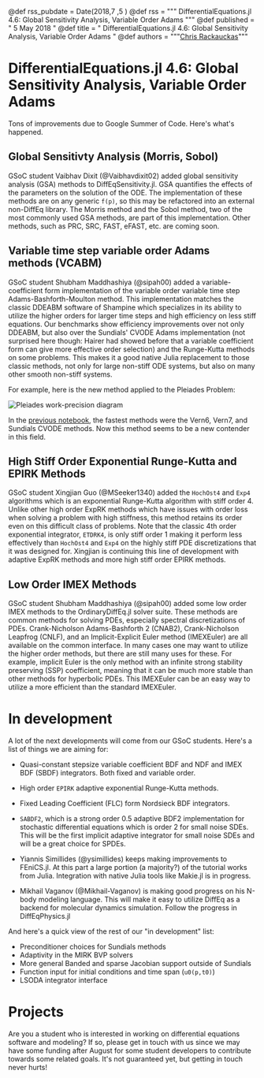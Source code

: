 @def rss_pubdate = Date(2018,7 ,5 )
@def rss = """ DifferentialEquations.jl 4.6: Global Sensitivity Analysis, Variable Order Adams """
@def published = " 5 May 2018 "
@def title = " DifferentialEquations.jl 4.6: Global Sensitivity Analysis, Variable Order Adams "
@def authors = """<a href="https://github.com/ChrisRackauckas">Chris Rackauckas</a>"""  

# DifferentialEquations.jl 4.6: Global Sensitivity Analysis, Variable Order Adams

Tons of improvements due to Google Summer of Code. Here's what's happened.

## Global Sensitivty Analysis (Morris, Sobol)

GSoC student Vaibhav Dixit (@Vaibhavdixit02) added global sensitivity analysis
(GSA) methods to DiffEqSensitivity.jl. GSA quantifies the effects of the
parameters on the solution of the ODE. The implementation of these methods
are on any generic `f(p)`, so this may be refactored into an external non-DiffEq
library. The Morris method and the Sobol method, two of the most commonly used
GSA methods, are part of this implementation. Other methods, such as PRC, SRC,
FAST, eFAST, etc. are coming soon.

## Variable time step variable order Adams methods (VCABM)

GSoC student Shubham Maddhashiya (@sipah00) added a variable-coefficient form
implementation of the variable order variable time step Adams-Bashforth-Moulton
method. This implementation matches the classic DDEABM software of Shampine
which specializes in its ability to utilize the higher orders for larger time
steps and high efficiency on less stiff equations. Our benchmarks show efficiency
improvements over not only DDEABM, but also over the Sundials' CVODE Adams
implementation (not surprised here though: Hairer had showed before that a
variable coefficient form can give more effective order selection) and the
Runge-Kutta methods on some problems. This makes it a good native Julia
replacement to those classic methods, not only for large non-stiff ODE systems,
but also on many other smooth non-stiff systems.

For example, here is the new method applied to the Pleiades Problem:

![Pleiades work-precision diagram](https://user-images.githubusercontent.com/17304743/41568408-5f5aeb7e-731a-11e8-9bb0-b310cae20d1c.png)

In the [previous notebook](https://nbviewer.jupyter.org/github/JuliaDiffEq/DiffEqBenchmarks.jl/blob/master/NonStiffODE/Pleiades%20Work-Precision%20Diagrams.ipynb), the fastest methods were the
Vern6, Vern7, and Sundials CVODE methods. Now this method seems to be a new
contender in this field.

## High Stiff Order Exponential Runge-Kutta and EPIRK Methods

GSoC student Xingjian Guo (@MSeeker1340) added the `HochOst4` and `Exp4`
algorithms which is an exponential Runge-Kutta algorithm with stiff order 4.
Unlike other high order ExpRK methods which have issues with order loss when
solving a problem with high stiffness, this method retains its order even on
this difficult class of problems. Note that the classic 4th order exponential
integrator, `ETDRK4`, is only stiff order 1 making it perform less effectively
than `HochOst4` and `Exp4` on the highly stiff PDE discretizations that it was
designed for. Xingjian is continuing this line of development with adaptive
ExpRK methods and more high stiff order EPIRK methods.

## Low Order IMEX Methods

GSoC student Shubham Maddhashiya (@sipah00) added some low order IMEX methods
to the OrdinaryDiffEq.jl solver suite. These methods are common methods for
solving PDEs, especially spectral discretizations of PDEs. Crank-Nicholson
Adams-Bashforth 2 (CNAB2), Crank-Nicholson Leapfrog (CNLF), and an
Implicit-Explicit Euler method (IMEXEuler) are all available on the common
interface. In many cases one may want to utilize the higher order methods,
but there are still many uses for these. For example, implicit Euler is the
only method with an infinite strong stability preserving (SSP) coefficient,
meaning that it can be much more stable than other methods for hyperbolic
PDEs. This IMEXEuler can be an easy way to utilize a more efficient than the
standard IMEXEuler.

# In development

A lot of the next developments will come from our GSoC students. Here's a list
of things we are aiming for:

- Quasi-constant stepsize variable coefficient BDF and NDF and IMEX BDF (SBDF)
  integrators. Both fixed and variable order.

- High order `EPIRK` adaptive exponential Runge-Kutta methods.

- Fixed Leading Coefficient (FLC) form Nordsieck BDF integrators.

- `SABDF2`, which is a strong order 0.5 adaptive BDF2 implementation for
  stochastic differential equations which is order 2 for small noise SDEs.
  This will be the first implicit adaptive integrator for small noise SDEs and
  will be a great choice for SPDEs.

- Yiannis Simillides (@ysimillides) keeps making improvements to FEniCS.jl. At
  this part a large portion (a majority?) of the tutorial works from Julia.
  Integration with native Julia tools like Makie.jl is in progress.

- Mikhail Vaganov (@Mikhail-Vaganov) is making good progress on his N-body
  modeling language. This will make it easy to utilize DiffEq as a backend
  for molecular dynamics simulation. Follow the progress in DiffEqPhysics.jl

And here's a quick view of the rest of our "in development" list:

- Preconditioner choices for Sundials methods
- Adaptivity in the MIRK BVP solvers
- More general Banded and sparse Jacobian support outside of Sundials
- Function input for initial conditions and time span (`u0(p,t0)`)
- LSODA integrator interface

# Projects

Are you a student who is interested in working on differential equations software
and modeling? If so, please get in touch with us since we may have some funding
after August for some student developers to contribute towards some related goals.
It's not guaranteed yet, but getting in touch never hurts!
